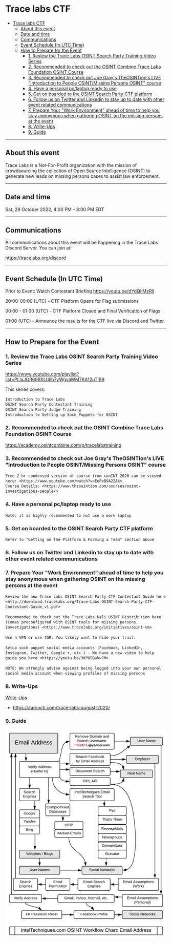 # Trace labs CTF

- [Trace labs CTF](#trace-labs-ctf)
  - [About this event](#about-this-event)
  - [Date and time](#date-and-time)
  - [Communications](#communications)
  - [Event Schedule (In UTC Time)](#event-schedule-in-utc-time)
  - [How to Prepare for the Event](#how-to-prepare-for-the-event)
    - [1. Review the Trace Labs OSINT Search Party Training Video Series](#1-review-the-trace-labs-osint-search-party-training-video-series)
    - [2. Recommended to check out the OSINT Combine Trace Labs Foundation OSINT Course](#2-recommended-to-check-out-the-osint-combine-trace-labs-foundation-osint-course)
    - [3. Recommended to check out Joe Gray's TheOSINTion's LIVE "Introduction to People OSINT/Missing Persons OSINT" course](#3-recommended-to-check-out-joe-grays-theosintions-live-introduction-to-people-osintmissing-persons-osint-course)
    - [4. Have a personal pc/laptop ready to use](#4-have-a-personal-pclaptop-ready-to-use)
    - [5. Get on boarded to the OSINT Search Party CTF platform](#5-get-on-boarded-to-the-osint-search-party-ctf-platform)
    - [6. Follow us on Twitter and Linkedin to stay up to date with other event related communications](#6-follow-us-on-twitter-and-linkedin-to-stay-up-to-date-with-other-event-related-communications)
    - [7. Prepare Your "Work Environment" ahead of time to help you stay anonymous when gathering OSINT on the missing persons at the event](#7-prepare-your-work-environment-ahead-of-time-to-help-you-stay-anonymous-when-gathering-osint-on-the-missing-persons-at-the-event)
    - [8. Write-Ups](#8-write-ups)
    - [9. Guide](#9-guide)
---

## About this event

Trace Labs is a Not-For-Profit organization with the mission of crowdsourcing the collection of Open Source Intelligence (OSINT) to generate new leads on missing persons cases to assist law enforcement.

---

## Date and time

Sat, 29 October 2022, 4:00 PM – 8:00 PM EDT

---

## Communications

All communications about this event will be happening in the Trace Labs Discord Server. You can join at:

<https://tracelabs.org/discord>

---

## Event Schedule (In UTC Time)

Prior to Event: Watch Contestant Briefing <https://youtu.be/dYdQIiMzRlI>

20:00-00:00 (UTC) - CTF Platform Opens for Flag submissions

00:00 - 01:00 (UTC) - CTF Platform Closed and Final Verification of Flags

01:00 (UTC) - Announce the results for the CTF live via Discord and Twitter.

---

## How to Prepare for the Event

### 1. Review the Trace Labs OSINT Search Party Training Video Series

<https://www.youtube.com/playlist?list=PLlaJQR699XLt4ib7yWgvaWM7KA12uTlB9>

This series covers:

    Introduction to Trace Labs
    OSINT Search Party Contestant Training
    OSINT Search Party Judge Training
    Introduction to Setting up Sock Puppets for OSINT

### 2. Recommended to check out the OSINT Combine Trace Labs Foundation OSINT Course

<https://academy.osintcombine.com/p/tracelabstraining>

### 3. Recommended to check out Joe Gray's TheOSINTion's LIVE "Introduction to People OSINT/Missing Persons OSINT" course

    Free 2 hr condensed version of course from conINT 2020 can be viewed here: <https://www.youtube.com/watch?v=EePeB9A2ZAk>
    Course Details: <https://www.theosintion.com/courses/osint-investigations-people/>

### 4. Have a personal pc/laptop ready to use

    Note: it is highly recommended to not use a work laptop

### 5. Get on boarded to the OSINT Search Party CTF platform

    Refer to "Getting on the Platform & Forming a Team" section above

### 6. Follow us on Twitter and Linkedin to stay up to date with other event related communications

### 7. Prepare Your "Work Environment" ahead of time to help you stay anonymous when gathering OSINT on the missing persons at the event

    Review the new Trace Labs OSINT Search Party CTF Contestant Guide here <http://download.tracelabs.org/Trace-Labs-OSINT-Search-Party-CTF-Contestant-Guide_v1.pdf>

    Recommended to check out the Trace Labs Kali OSINT Distribution here (Comes preconfigured with OSINT tools for missing persons investigations) <https://www.tracelabs.org/initiatives/osint-vm>

    Use a VPN or use TOR. You likely want to hide your trail.

    Setup sock puppet social media accounts (Facebook, LinkedIn, Instagram, Twitter, Google +, etc.) - We have a new video to help guide you here <https://youtu.be/3KPO58wkw7M>

    NOTE: We strongly advise against being logged into your own personal social media account when viewing profiles of missing persons

### 8. Write-Ups

[Write-Ups](https://github.com/tracelabs/searchparty-ctf-writeups/blob/master/searchparty-ctf-writeups.md)

- <https://aaroncti.com/trace-labs-august-2020/>

### 9. Guide

![Michael Bazzell’s OSINT Flowcharts](images/guide.png)
